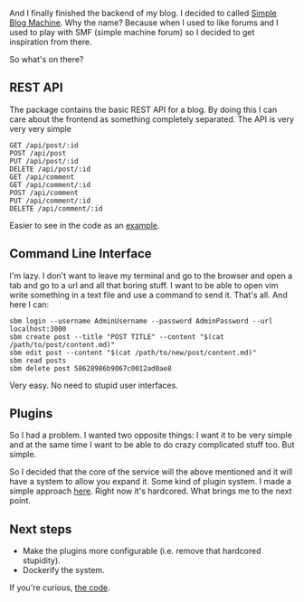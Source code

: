 And I finally finished the backend of my blog. I decided to called [Simple Blog Machine](npmjs.com/package/node-docker-api). Why the name? Because when I used to like forums and I used to play with SMF (simple machine forum) so I decided to get inspiration from there.

So what's on there?

## REST API

The package contains the basic REST API for a blog. By doing this I can care about the frontend as something completely separated. The API is very very very simple

```GET /api/post
GET /api/post/:id
POST /api/post
PUT /api/post/:id
DELETE /api/post/:id
GET /api/comment
GET /api/comment/:id
POST /api/comment
PUT /api/comment/:id
DELETE /api/comment/:id
```

Easier to see in the code as an [example](https://github.com/AgustinCB/sbm/blob/master/test/main.js).

## Command Line Interface

I'm lazy. I don't want to leave my terminal and go to the browser and open a tab and go to a url and all that boring stuff. I want to be able to open vim write something in a text file and use a command to send it. That's all. And here I can:

```sbm start --username AdminUsername --password AdminPassword --port 3000
sbm login --username AdminUsername --password AdminPassword --url localhost:3000
sbm create post --title "POST TITLE" --content "$(cat /path/to/post/content.md)"
sbm edit post --content "$(cat /path/to/new/post/content.md)"
sbm read posts
sbm delete post 58628986b9067c0012ad0ae8
```

Very easy. No need to stupid user interfaces.

## Plugins

So I had a problem. I wanted two opposite things: I want it to be very simple and at the same time I want to be able to do crazy complicated stuff too. But simple.

So I decided that the core of the service will the above mentioned and it will have a system to allow you expand it. Some kind of plugin system. I made a simple approach [here](https://github.com/AgustinCB/sbm/tree/master/src/plugins). Right now it's hardcored. What brings me to the next point.

## Next steps

- Make the plugins more configurable (i.e. remove that hardcored stupidity).
- Dockerify the system.

If you're curious, [the code](https://github.com/AgustinCB/sbm).
